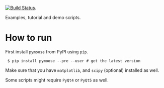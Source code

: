 [![Build Status](https://travis-ci.org/BhallaLab/moose-examples.svg?branch=master)](https://travis-ci.org/BhallaLab/moose-examples).

Examples, tutorial and demo scripts.

# How to run

First install `pymoose` from PyPI using `pip`.

     $ pip install pymoose --pre --user # get the latest version
    
Make sure that you have `matplotlib`, and `scipy` (optional) installed as well.

Some scripts might require `PyQt4` or `PyQt5` as well.
